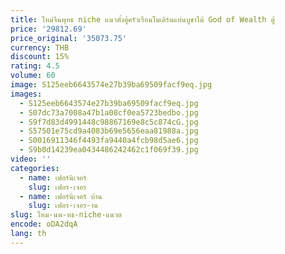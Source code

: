 ```yaml
---
title: ใหม่จีนพุทธ niche แนวตั้งตู้ครัวเรือนโมเดิร์นแท่นบูชาไม้ God of Wealth ตู้
price: '29812.69'
price_original: '35073.75'
currency: THB
discount: 15%
rating: 4.5
volume: 60
image: S125eeb6643574e27b39ba69509facf9eq.jpg
images:
  - S125eeb6643574e27b39ba69509facf9eq.jpg
  - S07dc73a7008a47b1a08cf0ea5723bedbo.jpg
  - S9f7d83d4991448c98867169e8c5c874cG.jpg
  - S57501e75cd9a4083b69e5656eaa81988a.jpg
  - S0016911346f4493fa9440a4fcb98d5ae6.jpg
  - S9b0d14239ea0434486242462c1f069f39.jpg
video: ''
categories:
  - name: เฟอร์นิเจอร์
    slug: เฟอร-เจอร
  - name: เฟอร์นิเจอร์ บ้าน
    slug: เฟอร-เจอร-าน
slug: ใหม-นพ-ทธ-niche-แนวต
encode: oDA2dqA
lang: th
---
```

  